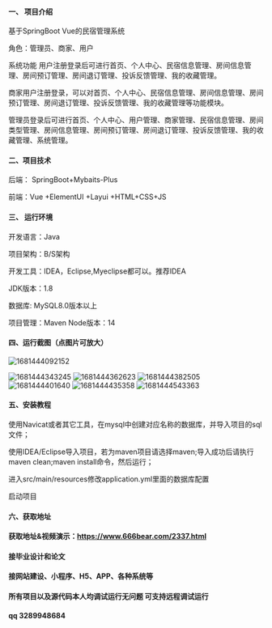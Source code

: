 #### 一、 项目介绍
基于SpringBoot Vue的民宿管理系统

角色：管理员、商家、用户

系统功能 用户注册登录后可进行首页、个人中心、民宿信息管理、房间信息管理、房间预订管理、房间退订管理、投诉反馈管理、我的收藏管理。

商家用户注册登录，可以对首页、个人中心、民宿信息管理、房间信息管理、房间预订管理、房间退订管理、投诉反馈管理、我的收藏管理等功能模块。

管理员登录后可进行首页、个人中心、用户管理、商家管理、民宿信息管理、房间类型管理、房间信息管理、房间预订管理、房间退订管理、投诉反馈管理、我的收藏管理、系统管理。

#### 二、项目技术
后端： SpringBoot+Mybaits-Plus

前端：Vue +ElementUI +Layui +HTML+CSS+JS

#### 三、 运行环境
开发语言：Java

项目架构：B/S架构

开发工具：IDEA，Eclipse,Myeclipse都可以。推荐IDEA

JDK版本：1.8

数据库: MySQL8.0版本以上

项目管理：Maven
Node版本：14
#### 四、运行截图（点图片可放大）

![1681444092152](https://github.com/666bears/Homestay/assets/143094776/1f0b206f-08d2-40c0-a8bd-27f12db642ae)

![1681444343245](https://github.com/666bears/Homestay/assets/143094776/ad0437cd-9931-4bd7-bd06-a60ed37459f2)
![1681444362623](https://github.com/666bears/Homestay/assets/143094776/d19d4900-e033-4240-9bf9-f70e6dd269ad)
![1681444382505](https://github.com/666bears/Homestay/assets/143094776/abbb4985-824a-4fcc-b9de-4f0f32a2105f)
![1681444401640](https://github.com/666bears/Homestay/assets/143094776/35419c70-bdad-432b-93b4-f3dae1a7ee7a)
![1681444435358](https://github.com/666bears/Homestay/assets/143094776/6bb8b1c4-faa3-4a66-b969-5df2c0522400)
![1681444543363](https://github.com/666bears/Homestay/assets/143094776/39b23238-15e8-4dfd-b6d5-151c1cb21c4e)


#### 五、安装教程
使用Navicat或者其它工具，在mysql中创建对应名称的数据库，并导入项目的sql文件；

使用IDEA/Eclipse导入项目，若为maven项目请选择maven;导入成功后请执行maven clean;maven install命令，然后运行；

进入src/main/resources修改application.yml里面的数据库配置

启动项目
#### 六、获取地址
#### 获取地址&视频演示：https://www.666bear.com/2337.html

#### 接毕业设计和论文
#### 接网站建设、小程序、H5、APP、各种系统等
#### 所有项目以及源代码本人均调试运行无问题 可支持远程调试运行
#### qq 3289948684
